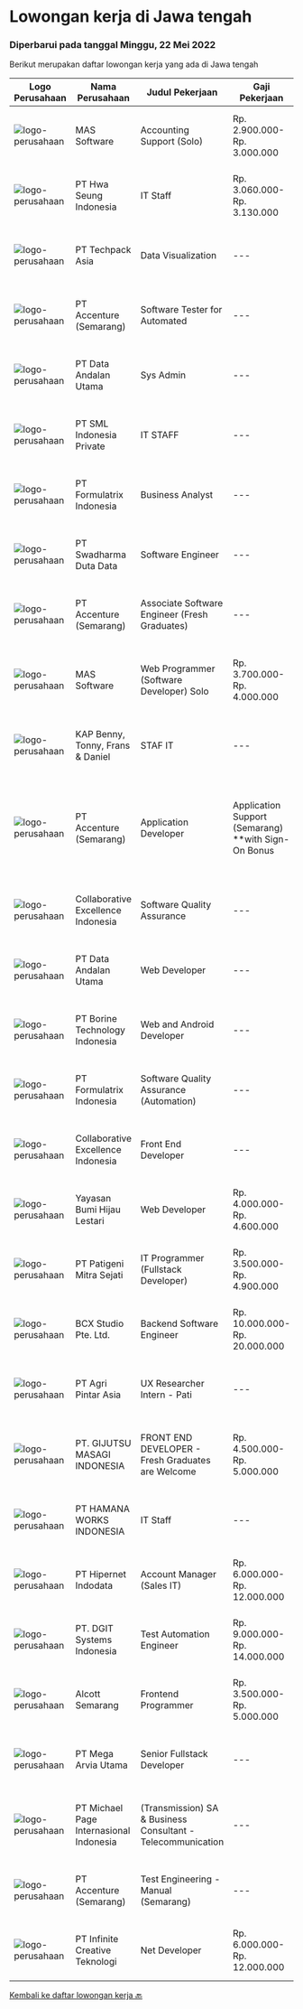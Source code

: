 
  # Lowongan kerja di Jawa tengah

  ### Diperbarui pada tanggal Minggu, 22 Mei 2022

  Berikut merupakan daftar lowongan kerja yang ada di Jawa tengah

  |Logo Perusahaan | Nama Perusahaan | Judul Pekerjaan | Gaji Pekerjaan | Lokasi | Deskripsi | Tanggal diunggah | Pranala |
  | -------------- | --------------- | --------------- | --------- | --------- | -------------- | ------- | ----------- |
  |![logo-perusahaan](https://image-service-cdn.seek.com.au/d4204c1edba3b3ce017f3714d1d711594b096064/ee4dce1061f3f616224767ad58cb2fc751b8d2dc)|MAS Software|Accounting Support (Solo)|Rp. 2.900.000-Rp. 3.000.000|Surakarta|Job Descriptions :Hello! Do you like helping others with accounting problems? Do you have deep understanding of accounting systems used in businesses...|Sabtu, 21 Mei 2022|https://www.jobstreet.co.id/id/job/accounting-support-solo-3879501?token=0~fe83e946-7519-4e6f-9365-37c16cddb5a5&sectionRank=1&jobId=jobstreet-id-job-3879501|
|![logo-perusahaan](https://image-service-cdn.seek.com.au/f8b7aa9f7358d0fe86d4303ca3519b00cee0f834/ee4dce1061f3f616224767ad58cb2fc751b8d2dc)|PT Hwa Seung Indonesia|IT Staff|Rp. 3.060.000-Rp. 3.130.000|Jepara|Qualifications: Bachelor Degree of Informatics Engineering/ Information System/ Computer Science. Able to communicate in English. Understanding PHP,...|Kamis, 19 Mei 2022|https://www.jobstreet.co.id/id/job/it-staff-3887765?token=0~fe83e946-7519-4e6f-9365-37c16cddb5a5&sectionRank=2&jobId=jobstreet-id-job-3887765|
|![logo-perusahaan](https://image-service-cdn.seek.com.au/077a3fa0aadb1f542c94fddb7c99a113f63925b5/ee4dce1061f3f616224767ad58cb2fc751b8d2dc)|PT Techpack Asia|Data Visualization|---|Demak|Kualifikasi: Pendidikan min. D3/S1 Jurusan Teknik Informatika /Manajemen Informatika /Teknik Komputer/ Matematika/ Statistika, IPK Min. 3,00 Mengerti...|Jumat, 20 Mei 2022|https://www.jobstreet.co.id/id/job/data-visualization-3878280?token=0~fe83e946-7519-4e6f-9365-37c16cddb5a5&sectionRank=3&jobId=jobstreet-id-job-3878280|
|![logo-perusahaan](https://image-service-cdn.seek.com.au/1c2e28fa09a87d89b9dac6106fdc6fa435c484bb/ee4dce1061f3f616224767ad58cb2fc751b8d2dc)|PT Accenture (Semarang)|Software Tester for Automated|---|Semarang|Job Description Analyzing an organization and designing its processes and system Apply business and functional knowledge including testing standards,...|Jumat, 20 Mei 2022|https://www.jobstreet.co.id/id/job/software-tester-for-automated-3872119?token=0~fe83e946-7519-4e6f-9365-37c16cddb5a5&sectionRank=4&jobId=jobstreet-id-job-3872119|
|![logo-perusahaan](https://image-service-cdn.seek.com.au/67010b841c681061adad76055c973d8b82f82958/ee4dce1061f3f616224767ad58cb2fc751b8d2dc)|PT Data Andalan Utama|Sys Admin|---|Semarang|Persyaratan:- Memiliki gelar Sarjana (S1) Ilmu Komputer / Teknologi Informasi- Menguasai Linux OS and Windows OS- Menguasai Virtualization- Pengalaman...|Kamis, 19 Mei 2022|https://www.jobstreet.co.id/id/job/sys-admin-3875832?token=0~fe83e946-7519-4e6f-9365-37c16cddb5a5&sectionRank=5&jobId=jobstreet-id-job-3875832|
|![logo-perusahaan](https://image-service-cdn.seek.com.au/7496821e074b9e4c4cad694f2cf8a095a8faed30/ee4dce1061f3f616224767ad58cb2fc751b8d2dc)|PT SML Indonesia Private|IT STAFF|---|Semarang|IT STAFF SEMARANGRequirements :·        Minimum S1 Any major·        Maximum 35 years old·        LAN and WAN·        Honesty,...|Selasa, 17 Mei 2022|https://www.jobstreet.co.id/id/job/it-staff-3885114?token=0~fe83e946-7519-4e6f-9365-37c16cddb5a5&sectionRank=6&jobId=jobstreet-id-job-3885114|
|![logo-perusahaan](https://image-service-cdn.seek.com.au/3fe11e0a9e6ce117e7b36170e1750cf68c13eaba/ee4dce1061f3f616224767ad58cb2fc751b8d2dc)|PT Formulatrix Indonesia|Business Analyst|---|Salatiga|Job Description: Interact with stakeholders and subject matter experts to understand business problems and needs. Gather, document, and analyze...|Sabtu, 21 Mei 2022|https://www.jobstreet.co.id/id/job/business-analyst-3880117?token=0~fe83e946-7519-4e6f-9365-37c16cddb5a5&sectionRank=7&jobId=jobstreet-id-job-3880117|
|![logo-perusahaan](https://image-service-cdn.seek.com.au/e55e3708620a7ff5e7da329d1725ee01ed113417/ee4dce1061f3f616224767ad58cb2fc751b8d2dc)|PT Swadharma Duta Data|Software Engineer|---|Jakarta Raya|Software Development (.net) Memahami konsep pengembangan aplikasi Memahami konsep Microservices Architecture Familiar dengan Konsep Dasar dari Linux...|Kamis, 19 Mei 2022|https://www.jobstreet.co.id/id/job/software-engineer-3889138?token=0~fe83e946-7519-4e6f-9365-37c16cddb5a5&sectionRank=8&jobId=jobstreet-id-job-3889138|
|![logo-perusahaan](https://image-service-cdn.seek.com.au/8aa7e8c3c88d5c5ab00a361acc5db1fab244b0c5/ee4dce1061f3f616224767ad58cb2fc751b8d2dc)|PT Accenture (Semarang)|Associate Software Engineer (Fresh Graduates)|---|Semarang|Responsibility: Responsible for Programming-related tasks such as coding, testing and implementation. Qualifications: Bachelor's Degree is required...|Jumat, 20 Mei 2022|https://www.jobstreet.co.id/id/job/associate-software-engineer-fresh-graduates-3872113?token=0~fe83e946-7519-4e6f-9365-37c16cddb5a5&sectionRank=9&jobId=jobstreet-id-job-3872113|
|![logo-perusahaan](https://image-service-cdn.seek.com.au/e94ce844660ced9836210376a4ab1be847965e64/ee4dce1061f3f616224767ad58cb2fc751b8d2dc)|MAS Software|Web Programmer (Software Developer) Solo|Rp. 3.700.000-Rp. 4.000.000|Surakarta|Benefit: Want high salary? If you perform well, you will get it! Work alongside fun and young teammates! Almost everyone under 30. Fresh graduates are...|Jumat, 20 Mei 2022|https://www.jobstreet.co.id/id/job/web-programmer-software-developer-solo-3878666?token=0~fe83e946-7519-4e6f-9365-37c16cddb5a5&sectionRank=10&jobId=jobstreet-id-job-3878666|
|![logo-perusahaan](https://image-service-cdn.seek.com.au/78aea4a2abe246cb49af57865113eb5ea82a0e39/ee4dce1061f3f616224767ad58cb2fc751b8d2dc)|KAP Benny, Tonny, Frans & Daniel|STAF IT|---|Semarang|Menguasai Program Komputer Membuat program baik aplikasi maupun system operasidengan menggunakan bahasa pemrograman yang ada,Mengolah database dan...|Rabu, 18 Mei 2022|https://www.jobstreet.co.id/id/job/staf-it-3886029?token=0~fe83e946-7519-4e6f-9365-37c16cddb5a5&sectionRank=11&jobId=jobstreet-id-job-3886029|
|![logo-perusahaan](https://image-service-cdn.seek.com.au/1c2e28fa09a87d89b9dac6106fdc6fa435c484bb/ee4dce1061f3f616224767ad58cb2fc751b8d2dc)|PT Accenture (Semarang)|Application Developer | Application Support (Semarang) **with Sign-On Bonus|---|Semarang|Responsibilities:For Application Development Roles:·      Analyzes and solves problems that are low complexity and may be routine in nature where...|Sabtu, 21 Mei 2022|https://www.jobstreet.co.id/id/job/application-developer-%7C-application-support-semarang-**with-sign-on-bonus-3891396?token=0~fe83e946-7519-4e6f-9365-37c16cddb5a5&sectionRank=12&jobId=jobstreet-id-job-3891396|
|![logo-perusahaan](https://image-service-cdn.seek.com.au/33ea8296c1c70739037d8b3472ff9ec4faeeab9d/ee4dce1061f3f616224767ad58cb2fc751b8d2dc)|Collaborative Excellence Indonesia|Software Quality Assurance|---|Bali|Responsibilities: Develops and maintains test scenarios and end user test scripts to verify new functionality performs as designed and meets customer...|Jumat, 20 Mei 2022|https://www.jobstreet.co.id/id/job/software-quality-assurance-3877285?token=0~fe83e946-7519-4e6f-9365-37c16cddb5a5&sectionRank=13&jobId=jobstreet-id-job-3877285|
|![logo-perusahaan](https://image-service-cdn.seek.com.au/67010b841c681061adad76055c973d8b82f82958/ee4dce1061f3f616224767ad58cb2fc751b8d2dc)|PT Data Andalan Utama|Web Developer|---|Semarang|Deskripsi Pekerjaan :- Membuat dokumentasi system- Mengembangkan Aplikasi berbasis Web- Membuat kode yang mudah dibaca- Mengoptimalkan aplikasi untuk...|Kamis, 19 Mei 2022|https://www.jobstreet.co.id/id/job/web-developer-3876123?token=0~fe83e946-7519-4e6f-9365-37c16cddb5a5&sectionRank=14&jobId=jobstreet-id-job-3876123|
|![logo-perusahaan](https://image-service-cdn.seek.com.au/6133f685a62ef33437189c89de010c5c10994440/ee4dce1061f3f616224767ad58cb2fc751b8d2dc)|PT Borine Technology Indonesia|Web and Android Developer|---|Jawa Tengah|General Requirement: Passive English (minimum) 2-3 years of experience 25-35 years old Diploma Graduate from any major (IT is preferable) Spesifics...|Jumat, 20 Mei 2022|https://www.jobstreet.co.id/id/job/web-and-android-developer-3877668?token=0~fe83e946-7519-4e6f-9365-37c16cddb5a5&sectionRank=15&jobId=jobstreet-id-job-3877668|
|![logo-perusahaan](https://image-service-cdn.seek.com.au/3fe11e0a9e6ce117e7b36170e1750cf68c13eaba/ee4dce1061f3f616224767ad58cb2fc751b8d2dc)|PT Formulatrix Indonesia|Software Quality Assurance (Automation)|---|Salatiga|Job Description: Writing, designing, and executing automated tests by creating scripts that run testing functions automatically. Maximizing test...|Kamis, 19 Mei 2022|https://www.jobstreet.co.id/id/job/software-quality-assurance-automation-3876187?token=0~fe83e946-7519-4e6f-9365-37c16cddb5a5&sectionRank=16&jobId=jobstreet-id-job-3876187|
|![logo-perusahaan](https://image-service-cdn.seek.com.au/7145b1ba6bc0dbd678e2bf86d776dd2b1b9b81f6/ee4dce1061f3f616224767ad58cb2fc751b8d2dc)|Collaborative Excellence Indonesia|Front End Developer|---|Bali|Requirements: You probably have 2-3 years of relevant experience as a web developer. UI developer or front-end engineer in commercial projects. As a...|Jumat, 20 Mei 2022|https://www.jobstreet.co.id/id/job/front-end-developer-3877289?token=0~fe83e946-7519-4e6f-9365-37c16cddb5a5&sectionRank=17&jobId=jobstreet-id-job-3877289|
|![logo-perusahaan](https://image-service-cdn.seek.com.au/36acc5fe42e3a0573c5fedc26e473d48174b17d1/ee4dce1061f3f616224767ad58cb2fc751b8d2dc)|Yayasan Bumi Hijau Lestari|Web Developer|Rp. 4.000.000-Rp. 4.600.000|Semarang|Website DeveloperWe are an environmental-community development non-profit foundation with local Indonesian field operations and an international...|Rabu, 18 Mei 2022|https://www.jobstreet.co.id/id/job/web-developer-3873390?token=0~fe83e946-7519-4e6f-9365-37c16cddb5a5&sectionRank=18&jobId=jobstreet-id-job-3873390|
|![logo-perusahaan](https://image-service-cdn.seek.com.au/9b7df2ab0d979d4271d919cb3250ae5c63c18055/ee4dce1061f3f616224767ad58cb2fc751b8d2dc)|PT Patigeni Mitra Sejati|IT Programmer (Fullstack Developer)|Rp. 3.500.000-Rp. 4.900.000|Semarang|Kualifikasi: Pendidikan D3/S1 Teknik Informatika/Sistem Informasi/Desain Komunikasi Visual, terbuka untuk lulusan SMK Ilmu Komputer/Multimedia. Usia...|Selasa, 17 Mei 2022|https://www.jobstreet.co.id/id/job/it-programmer-fullstack-developer-3884708?token=0~fe83e946-7519-4e6f-9365-37c16cddb5a5&sectionRank=19&jobId=jobstreet-id-job-3884708|
|![logo-perusahaan](https://image-service-cdn.seek.com.au/9dc643f957063f7dfc2419927346f10a1f36b079/ee4dce1061f3f616224767ad58cb2fc751b8d2dc)|BCX Studio Pte. Ltd.|Backend Software Engineer|Rp. 10.000.000-Rp. 20.000.000|Jakarta Raya|BCX Studio is a Singapore-based company, our mission is to build an enterprise-grade online commerce platform to empower SME to compete in the...|Rabu, 18 Mei 2022|https://www.jobstreet.co.id/id/job/backend-software-engineer-9589842/origin/sg?token=0~fe83e946-7519-4e6f-9365-37c16cddb5a5&sectionRank=20&jobId=jobstreet-sg-job-9589842|
|![logo-perusahaan](https://image-service-cdn.seek.com.au/680a647c886945a96336906ce5c1c3e8f750f7d3/ee4dce1061f3f616224767ad58cb2fc751b8d2dc)|PT Agri Pintar Asia|UX Researcher Intern - Pati|---|Jawa Tengah|Semaai is an Agritech startup backed by Surge (Sequoia India’s early stage program), Beenext and influential Angels. We are on a mission to uplift the...|Rabu, 18 Mei 2022|https://www.jobstreet.co.id/id/job/ux-researcher-intern-pati-3873668?token=0~fe83e946-7519-4e6f-9365-37c16cddb5a5&sectionRank=21&jobId=jobstreet-id-job-3873668|
|![logo-perusahaan](https://image-service-cdn.seek.com.au/c8a0673c8ab966f7581075d91543758a37d85ab0/ee4dce1061f3f616224767ad58cb2fc751b8d2dc)|PT. GIJUTSU MASAGI INDONESIA|FRONT END DEVELOPER - Fresh Graduates are Welcome|Rp. 4.500.000-Rp. 5.000.000|Kudus|Gambaran Pekerjaan : Mengembangkan software kantor berbasis web Hari kerja : Senin - Sabtu, 08:00 - 17:00 Menggunakan pakaian kasual untuk bekerja...|Kamis, 19 Mei 2022|https://www.jobstreet.co.id/id/job/front-end-developer-fresh-graduates-are-welcome-3889164?token=0~fe83e946-7519-4e6f-9365-37c16cddb5a5&sectionRank=22&jobId=jobstreet-id-job-3889164|
|![logo-perusahaan](https://image-service-cdn.seek.com.au/dd8b0ef9c76cb71573d6e0143bc6a87277718290/ee4dce1061f3f616224767ad58cb2fc751b8d2dc)|PT HAMANA WORKS INDONESIA|IT Staff|---|Tegal|Uraian tugas : Troubleshoot computer, printer dan jaringan Diagnosa system error dan issue lainnya Memantau traffic email Pemeliharaan CCTV, Finger...|Jumat, 13 Mei 2022|https://www.jobstreet.co.id/id/job/it-staff-3882022?token=0~fe83e946-7519-4e6f-9365-37c16cddb5a5&sectionRank=23&jobId=jobstreet-id-job-3882022|
|![logo-perusahaan](https://image-service-cdn.seek.com.au/87e398976ab9e6125b6c2eea8c07e7c7403fb876/ee4dce1061f3f616224767ad58cb2fc751b8d2dc)|PT Hipernet Indodata|Account Manager  (Sales IT)|Rp. 6.000.000-Rp. 12.000.000|Jakarta Barat|Qualification: Age maximum 35 years Minimum Diploma III from any field, preferably from Technology Information, System Information, Computer Science,...|Selasa, 17 Mei 2022|https://www.jobstreet.co.id/id/job/account-manager-sales-it-3885462?token=0~fe83e946-7519-4e6f-9365-37c16cddb5a5&sectionRank=24&jobId=jobstreet-id-job-3885462|
|![logo-perusahaan](https://image-service-cdn.seek.com.au/86a88c2f6d7d45552583132278caf70ef23e7608/ee4dce1061f3f616224767ad58cb2fc751b8d2dc)|PT. DGIT Systems Indonesia|Test Automation Engineer|Rp. 9.000.000-Rp. 14.000.000|Bali|We are looking for talented Test Engineer or Test Automation Engineer to join an experienced team working on our flagship product Telflow, a...|Kamis, 19 Mei 2022|https://www.jobstreet.co.id/id/job/test-automation-engineer-3887841?token=0~fe83e946-7519-4e6f-9365-37c16cddb5a5&sectionRank=25&jobId=jobstreet-id-job-3887841|
|![logo-perusahaan](https://image-service-cdn.seek.com.au/be69bfe23d748b4e89cc316dd2effc9a4f53d2cc/ee4dce1061f3f616224767ad58cb2fc751b8d2dc)|Alcott Semarang|Frontend Programmer|Rp. 3.500.000-Rp. 5.000.000|Semarang|Responsibilities : Translate designs into clean markup with HTML &amp; CSS Develop functional and appealing web and mobile-based applications based on...|Rabu, 18 Mei 2022|https://www.jobstreet.co.id/id/job/frontend-programmer-3887130?token=0~fe83e946-7519-4e6f-9365-37c16cddb5a5&sectionRank=26&jobId=jobstreet-id-job-3887130|
|![logo-perusahaan](https://image-service-cdn.seek.com.au/40195b46e56d964a2d0e8acc59584b46ddff7f66/ee4dce1061f3f616224767ad58cb2fc751b8d2dc)|PT Mega Arvia Utama|Senior Fullstack Developer|---|Jakarta Raya|Job Description:Arvia Group is hiring for a Senior Fullstack Developer to be based in either Jakarta or Semarang to help build and refine the...|Kamis, 19 Mei 2022|https://www.jobstreet.co.id/id/job/senior-fullstack-developer-3888171?token=0~fe83e946-7519-4e6f-9365-37c16cddb5a5&sectionRank=27&jobId=jobstreet-id-job-3888171|
|![logo-perusahaan](https://image-service-cdn.seek.com.au/6f9556b46c1b5cc7aedf100dfc0ed24c4de1fe86/ee4dce1061f3f616224767ad58cb2fc751b8d2dc)|PT Michael Page Internasional Indonesia|(Transmission) SA & Business Consultant - Telecommunication|---|Jakarta Raya|As the front-liner in managing communications between VPs and CXO in high profile projects in providing telecommunication solutions. Responsible for...|Rabu, 18 Mei 2022|https://www.jobstreet.co.id/id/job/transmission-sa-business-consultant-telecommunication-3886585?token=0~fe83e946-7519-4e6f-9365-37c16cddb5a5&sectionRank=28&jobId=jobstreet-id-job-3886585|
|![logo-perusahaan](https://image-service-cdn.seek.com.au/1c2e28fa09a87d89b9dac6106fdc6fa435c484bb/ee4dce1061f3f616224767ad58cb2fc751b8d2dc)|PT Accenture (Semarang)|Test Engineering - Manual (Semarang)|---|Semarang|Responsibilities: Analyzing an organization and designing its processes and system Apply business and functional knowledge including testing...|Selasa, 17 Mei 2022|https://www.jobstreet.co.id/id/job/test-engineering-manual-semarang-3884891?token=0~fe83e946-7519-4e6f-9365-37c16cddb5a5&sectionRank=29&jobId=jobstreet-id-job-3884891|
|![logo-perusahaan](https://image-service-cdn.seek.com.au/c72352b901bd95ef0164bc4fe1e71dbb73f31282/ee4dce1061f3f616224767ad58cb2fc751b8d2dc)|PT Infinite Creative Teknologi|Net Developer|Rp. 6.000.000-Rp. 12.000.000|Jawa Barat|Keuntungan BPJS Kesehatan BPJS Ketenagakerjaan THR Deskripsi PekerjaanWorks from home is our advantage, there's never been a better time to work from...|Rabu, 18 Mei 2022|https://www.jobstreet.co.id/id/job/net-developer-3873976?token=0~fe83e946-7519-4e6f-9365-37c16cddb5a5&sectionRank=30&jobId=jobstreet-id-job-3873976|


  [Kembali ke daftar lowongan kerja 🔙](../README.md#daftar-lowongan-kerja)
  